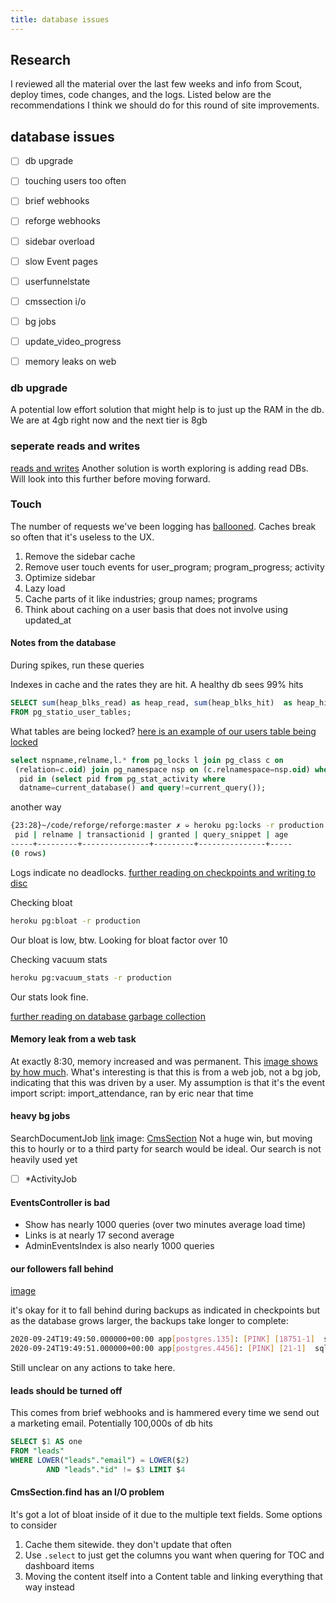 ```yaml
---
title: database issues
---
```


## Research
I reviewed all the material over the last few weeks and info from Scout, deploy times, code changes, and the logs. Listed below are the recommendations I think we should do for this round of site improvements.
## database issues

- [ ] db upgrade
- [ ] touching users too often
- [ ] brief webhooks
- [ ] reforge webhooks
- [ ] sidebar overload
- [ ] slow Event pages
- [ ] userfunnelstate
- [ ] cmssection i/o
- [ ] bg jobs
- [ ] update_video_progress
- [ ] memory leaks on web


### db upgrade
A potential low effort solution that might help is to just up the RAM in the db. We are at 4gb right now and the next tier is 8gb

### seperate reads and writes
[reads and writes](https://blog.saeloun.com/2019/12/10/rails-block-writes-to-database-connection-while-prevent-writes.html)
Another solution is worth exploring is adding read DBs. Will look into this further before moving forward.

### Touch
The number of requests we've been logging has [ballooned](https://i.imgur.com/ceMoAXw.png). Caches break so often that it's useless to the UX.

1. Remove the sidebar cache
2. Remove user touch events for user_program; program_progress; activity
3. Optimize sidebar
  1. Lazy load
  2. Cache parts of it like industries; group names; programs
4. Think about caching on a user basis that does not involve using updated_at

#### Notes from the database

During spikes, run these queries

Indexes in cache and the rates they are hit. A healthy db sees 99% hits
```sql
SELECT sum(heap_blks_read) as heap_read, sum(heap_blks_hit)  as heap_hit, (sum(heap_blks_hit) - sum(heap_blks_read)) / sum(heap_blks_hit) as ratio
FROM pg_statio_user_tables;
```


What tables are being locked?
[here is an example of our users table being locked](https://i.imgur.com/4qWyg5f.png)
```sql
select nspname,relname,l.* from pg_locks l join pg_class c on 
 (relation=c.oid) join pg_namespace nsp on (c.relnamespace=nsp.oid) where 
  pid in (select pid from pg_stat_activity where 
  datname=current_database() and query!=current_query());
```

another way
```bash
{23:28}~/code/reforge/reforge:master ✗ ➭ heroku pg:locks -r production
 pid | relname | transactionid | granted | query_snippet | age
-----+---------+---------------+---------+---------------+-----
(0 rows)
```

Logs indicate no deadlocks.
[further reading on checkpoints and writing to disc](https://postgreshelp.com/postgresql-checkpoint/)


Checking bloat
```bash
heroku pg:bloat -r production
```
Our bloat is low, btw. Looking for bloat factor over 10

Checking vacuum stats
```bash
heroku pg:vacuum_stats -r production
```
Our stats look fine.

[further reading on database garbage collection](https://devcenter.heroku.com/articles/managing-vacuum-on-heroku-postgres)

#### Memory leak from a web task

At exactly 8:30, memory increased and was permanent. This [image shows by how much](https://i.imgur.com/1NjCr2r.png). What's interesting is that this is from a web job, not a bg job, indicating that this was driven by a user.
My assumption is that it's the event import script: import_attendance, ran by eric near that time


#### heavy bg jobs

SearchDocumentJob [link](https://scoutapm.com/apps/157583/workers/Sm9iL1NlYXJjaERvY3VtZW50Sm9i?section=performance#QWN0aXZlUmVjb3JkL0Ntc1NlY3Rpb24vZmluZA==)
image: [CmsSection](https://i.imgur.com/9DdM5xy.png)
Not a huge win, but moving this to hourly or to a third party for search would be ideal. Our search is not heavily used yet

- [ ] *ActivityJob

#### EventsController is bad

- Show has nearly 1000 queries (over two minutes average load time)
- Links is at nearly 17 second average
- AdminEventsIndex is also nearly 1000 queries


#### our followers fall behind

[image](https://i.imgur.com/v8Zdo9r.png)

it's okay for it to fall behind during backups as indicated in checkpoints but as the database grows larger, the backups take longer to complete:

```bash
2020-09-24T19:49:50.000000+00:00 app[postgres.135]: [PINK] [18751-1]  sql_error_code = 00000 LOG:  checkpoint complete: wrote 3005 buffers (3.0%); 0 WAL file(s) added, 0 removed, 9 recycled; write=301.200 s, sync=0.004 s, total=301.224 s; sync files=93, longest=0.002 s, average=0.000 s; distance=130790 kB, estimate=343227 kB
2020-09-24T19:49:51.000000+00:00 app[postgres.4456]: [PINK] [21-1]  sql_error_code = 00000 LOG:  duration: 301365.830 ms  statement: SELECT json_build_object('at', 'pg_start_backup', 'lsn', pg_start_backup('8dec463b_8c13_452c_a9e4_0d51c4b0d50f', false, false));
```
Still unclear on any actions to take here.


#### leads should be turned off

This comes from brief webhooks and is hammered every time we send out a marketing email. Potentially 100,000s of db hits
```sql
SELECT $1 AS one
FROM "leads"
WHERE LOWER("leads"."email") = LOWER($2)
        AND "leads"."id" != $3 LIMIT $4
```


#### CmsSection.find has an I/O problem

It's got a lot of bloat inside of it due to the multiple text fields.
Some options to consider
1. Cache them sitewide. they don't update that often
2. Use `.select` to just get the columns you want when quering for TOC and dashboard items
3. Moving the content itself into a Content table and linking everything that way instead
